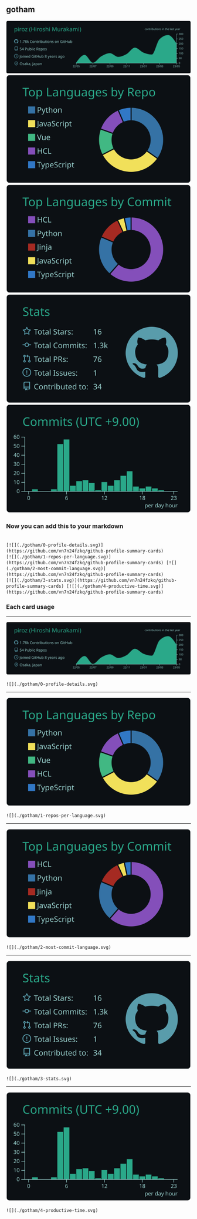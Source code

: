 ## gotham

[![](./0-profile-details.svg)](https://github.com/vn7n24fzkq/github-profile-summary-cards)
[![](./1-repos-per-language.svg)](https://github.com/vn7n24fzkq/github-profile-summary-cards) [![](./2-most-commit-language.svg)](https://github.com/vn7n24fzkq/github-profile-summary-cards)
[![](./3-stats.svg)](https://github.com/vn7n24fzkq/github-profile-summary-cards) [![](./4-productive-time.svg)](https://github.com/vn7n24fzkq/github-profile-summary-cards)
### Now you can add this to your markdown
```

[![](./gotham/0-profile-details.svg)](https://github.com/vn7n24fzkq/github-profile-summary-cards)
[![](./gotham/1-repos-per-language.svg)](https://github.com/vn7n24fzkq/github-profile-summary-cards) [![](./gotham/2-most-commit-language.svg)](https://github.com/vn7n24fzkq/github-profile-summary-cards)
[![](./gotham/3-stats.svg)](https://github.com/vn7n24fzkq/github-profile-summary-cards) [![](./gotham/4-productive-time.svg)](https://github.com/vn7n24fzkq/github-profile-summary-cards)

```

### Each card usage
---

![](./0-profile-details.svg)

```
![](./gotham/0-profile-details.svg)
```

    

---

![](./1-repos-per-language.svg)

```
![](./gotham/1-repos-per-language.svg)
```

    

---

![](./2-most-commit-language.svg)

```
![](./gotham/2-most-commit-language.svg)
```

    

---

![](./3-stats.svg)

```
![](./gotham/3-stats.svg)
```

    

---

![](./4-productive-time.svg)

```
![](./gotham/4-productive-time.svg)
```

    
